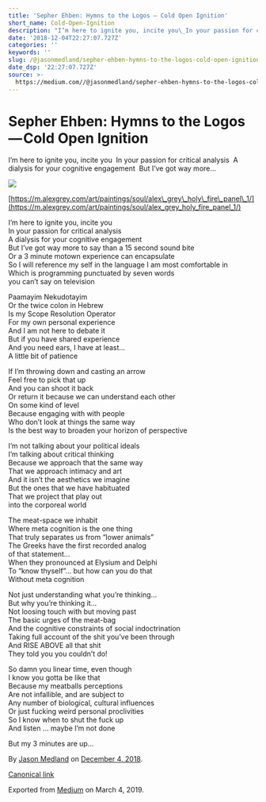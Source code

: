 ```yaml
---
title: 'Sepher Ehben: Hymns to the Logos — Cold Open Ignition'
short_name: Cold-Open-Ignition
description: "I’m here to ignite you, incite you\_In your passion for critical analysis\_A dialysis for your cognitive engagement\_But I’ve got way more…"
date: '2018-12-04T22:27:07.727Z'
categories: ''
keywords: ''
slug: /@jasonmedland/sepher-ehben-hymns-to-the-logos-cold-open-ignition-68e7955486b1
date_dsp: '22:27:07.727Z'
source: >-
  https://medium.com//@jasonmedland/sepher-ehben-hymns-to-the-logos-cold-open-ignition-68e7955486b1
---
```


# Sepher Ehben: Hymns to the Logos — Cold Open Ignition

I’m here to ignite you, incite you  In your passion for critical analysis  A dialysis for your cognitive engagement  But I’ve got way more…

![](https://cdn-images-1.medium.com/max/800/1*qNJ4Ap9ag0UwVNMwbZTfJQ.png)

[https://m.alexgrey.com/art/paintings/soul/alex\_grey\_holy\_fire\_panel\_1/](https://m.alexgrey.com/art/paintings/soul/alex_grey_holy_fire_panel_1/)

I’m here to ignite you, incite you   
In your passion for critical analysis   
A dialysis for your cognitive engagement   
But I’ve got way more to say than a 15 second sound bite  
Or a 3 minute motown experience can encapsulate  
So I will reference my self in the language I am most comfortable in  
Which is programming punctuated by seven words   
you can’t say on television

Paamayim Nekudotayim   
Or the twice colon in Hebrew  
Is my Scope Resolution Operator  
For my own personal experience   
And I am not here to debate it  
But if you have shared experience   
And you need ears, I have at least…  
A little bit of patience

If I’m throwing down and casting an arrow   
Feel free to pick that up   
And you can shoot it back  
Or return it because we can understand each other  
On some kind of level   
Because engaging with with people  
Who don’t look at things the same way  
Is the best way to broaden your horizon of perspective

I’m not talking about your political ideals  
I’m talking about critical thinking   
Because we approach that the same way   
That we approach intimacy and art   
And it isn’t the aesthetics we imagine   
But the ones that we have habituated   
That we project that play out   
into the corporeal world

The meat-space we inhabit   
Where meta cognition is the one thing   
That truly separates us from “lower animals”  
The Greeks have the first recorded analog   
of that statement…  
When they pronounced at Elysium and Delphi   
To “know thyself”… but how can you do that   
Without meta cognition

Not just understanding what you’re thinking…  
But why you’re thinking it…  
Not loosing touch with but moving past   
The basic urges of the meat-bag   
And the cognitive constraints of social indoctrination   
Taking full account of the shit you’ve been through   
And RISE ABOVE all that shit   
They told you you couldn’t do!

So damn you linear time, even though   
I know you gotta be like that  
Because my meatballs perceptions   
Are not infallible, and are subject to  
Any number of biological, cultural influences  
Or just fucking weird personal proclivities   
So I know when to shut the fuck up   
And listen … maybe I’m not done

But my 3 minutes are up…

By [Jason Medland](https://medium.com/@jasonmedland) on [December 4, 2018](https://medium.com/p/68e7955486b1).

[Canonical link](https://medium.com/@jasonmedland/sepher-ehben-hymns-to-the-logos-cold-open-ignition-68e7955486b1)

Exported from [Medium](https://medium.com) on March 4, 2019.